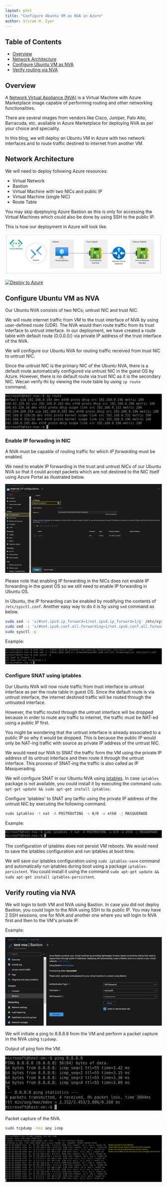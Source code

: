 ```yaml
---
layout: post
title: "Configure Ubuntu VM as NVA in Azure"
author: Sriram H. Iyer
---
```


## Table of Contents
- [Overview](#overview)
- [Network Architecture](#network-architecture)
- [Configure Ubuntu VM as NVA](#configure-ubuntu-vm-as-nva)
- [Verify routing via NVA](#verify-routing-via-nva)

## Overview

A [Network Virtual Appliance (NVA)](https://azure.microsoft.com/en-us/blog/best-practices-to-consider-before-deploying-a-network-virtual-appliance/) is a Virtual Machine with Azure Marketplace image capable of performing routing and other networking functionalities.

There are several images from vendors like Cisco, Juniper, Palo Alto, Barracuda, etc. available in Azure Marketplace for deploying NVA as per your choice and speciality.

In this blog, we will deploy an Ubuntu VM in Azure with two network interfaces and to route traffic destined to internet from another VM.

## Network Architecture

We will need to deploy following Azure resources:
- Virtual Network
- Bastion
- Virtual Machine with two NICs and public IP
- Virtual Machine (single NIC)
- Route Table

You may skip dpeploying Azure Bastion as this is only for accessing the Virtual Machines which could also be done by using SSH to the public IP.

This is how our deployment in Azure will look like.

![Network Diagram](https://raw.githubusercontent.com/hisriram1996/hisriram1996.github.io/refs/heads/main/_pictures/azure-nva-lab-two-virtual-machines-bastion-network-diagram.png)

[![Deploy to Azure](https://aka.ms/deploytoazurebutton)](https://portal.azure.com/#create/Microsoft.Template/uri/https%3A%2F%2Fraw.githubusercontent.com%2Fhisriram1996%2Fhisriram1996.github.io%2Frefs%2Fheads%2Fmain%2F_arm-templates%2Fazure-virtual-machine-ubuntu-nva-deployment.json)

## Configure Ubuntu VM as NVA

Our Ubuntu NVA consists of two NICs; untrust NIC and trust NIC.

We will route internet traffic from VM to the trust interface of NVA by using user-defined route (UDR). The NVA would then route traffic from its trust interface to untrust interface. In our deployment, we have created a route table with default route (0.0.0.0/) via private IP address of the trust interface of the NVA.

We will configure our Ubuntu NVA for routing traffic received from trust NIC to untrust NIC.

Since the untrust NIC is the primary NIC of the Ubuntu NVA, there is a default route automatically configured via untrust NIC in the guest OS by Azure. However, there is no default route via trust NIC as it is the secondary NIC. Wecan verify thi by viewing the route table by using `ip route` command.

<img src="https://raw.githubusercontent.com/hisriram1996/hisriram1996.github.io/refs/heads/main/_pictures/_images_2024-01-20-Configure-Ubuntu-VM-as-NVA-in-Azure/image1.png">

### Enable IP forwading in NIC

A NVA must be capable of routing traffic for which *IP forwarding* must be enabled.

We need to enable IP forwarding in the trust and untrust NICs of our Ubuntu NVA so that it could accept packets which are not destined to the NIC itself using Azure Portal as illustrated below.

<img src="https://raw.githubusercontent.com/hisriram1996/hisriram1996.github.io/refs/heads/main/_pictures/_images_2024-01-20-Configure-Ubuntu-VM-as-NVA-in-Azure/image2.png">

Please note that enabling IP forwarding in the NICs does not enable IP forwarding in the guest OS so we still need to enable IP forwarding in Ubuntu OS.

In Ubuntu, the IP forwarding can be enabled by modifying the contents of ```/etc/sysctl.conf```. Another easy way to do it is by using ```sed``` command as below.

```bash
sudo sed -i 's/#net.ipv4.ip_forward=1/net.ipv4.ip_forward=1/g' /etc/sysctl.conf
sudo sed -i 's/#net.ipv6.conf.all.forwarding=1/net.ipv6.conf.all.forwarding=1/g' /etc/sysctl.conf
sudo sysctl -p
```

Example:

<img src="https://raw.githubusercontent.com/hisriram1996/hisriram1996.github.io/refs/heads/main/_pictures/_images_2024-01-20-Configure-Ubuntu-VM-as-NVA-in-Azure/image3.png">

### Configure SNAT using iptables

Our Ubuntu NVA will now route traffic from trust interface to untrust interface as per the route table in guest OS. Since the default route is via untrust interface, the internet destined traffic will be routed through the untrusted interface.

However, the traffic routed through the untrust interface will be dropped because in order to route any traffic to internet, the traffic must be NAT-ed using a public IP first.

You might be wondering that the untrust interface is already associated to a public IP so why it would be dropped. This is because the public IP would only be NAT-ing traffic with source as private IP address of the untrust NIC.

We would need our NVA to SNAT the traffic form the VM using the private IP address of its untrust interface and then route it through the untrust interface. This process of SNAT-ing the traffic is also called as IP Masquerading.

We will configure SNAT in our Ubuntu NVA using [iptables](https://help.ubuntu.com/community/IptablesHowTo). In case `iptables` package is not available, you could install it by executing the command `sudo apt-get update && sudo apt-get install iptables`. 

Configure 'iptables' to SNAT any tarffic using the private IP address of the untrust NIC by executing the following command.

```bash
sudo iptables -t nat -A POSTROUTING -s 0/0 -o eth0 -j MASQUERADE
```

Example:

<img src="https://raw.githubusercontent.com/hisriram1996/hisriram1996.github.io/refs/heads/main/_pictures/_images_2024-01-20-Configure-Ubuntu-VM-as-NVA-in-Azure/image4.png">

The configuration of iptables does not persist VM reboots. We would need to save the iptables configuration and run iptables at boot time.

We will save our iptables configuration using `sudo iptables-save` command and automatically run iptables during boot using a package `iptables-persistent`. You could install it using the command `sudo apt-get update && sudo apt-get install iptables-persistent`.

## Verify routing via NVA

We will login to both VM and NVA using Bastion. In case you did not deploy Bastion, you could login to the NVA using SSH to its public IP. You may have 2 SSH sessions, one for NVA and another one where you will login to NVA first and then to the VM's private IP.

Example:

<img src="https://raw.githubusercontent.com/hisriram1996/hisriram1996.github.io/refs/heads/main/_pictures/_images_2024-01-20-Configure-Ubuntu-VM-as-NVA-in-Azure/image5.png">

We will initiate a ping to 8.8.8.8 from the VM and perform a packet capture in the NVA using `tcpdump`.

Output of ping fom the VM.

<img src="https://raw.githubusercontent.com/hisriram1996/hisriram1996.github.io/refs/heads/main/_pictures/_images_2024-01-20-Configure-Ubuntu-VM-as-NVA-in-Azure/image6.png">

Packet capture of the NVA.

```bash
sudo tcpdump -nni any icmp
```

<img src="https://raw.githubusercontent.com/hisriram1996/hisriram1996.github.io/refs/heads/main/_pictures/_images_2024-01-20-Configure-Ubuntu-VM-as-NVA-in-Azure/image7.png">

<link rel="alternate" type="application/rss+xml"  href="{{ site.url }}/feed.xml" title="{{ site.title }}">
